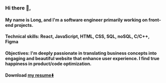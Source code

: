 ### Hi there 👋, 
#### My name is Long, and I'm a software engineer primarily working on front-end projects. 
#### **Technical skills**: React, JavaScript, HTML, CSS, SQL, noSQL, C/C++, Figma
#### **Objectives**:       I'm deeply passionate in translating business concepts into engaging and beautiful website that enhance user experience. I find true happiness in product/code optimization.  

#### Download [my resume⬇️](https://github.com/pickordian/pickordian/files/14584301/LongTran_Resume.pdf)
